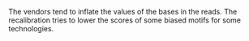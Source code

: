 The vendors tend to inflate the values of the bases in the reads. 
The recalibration tries to lower the scores of some biased motifs for some technologies.
